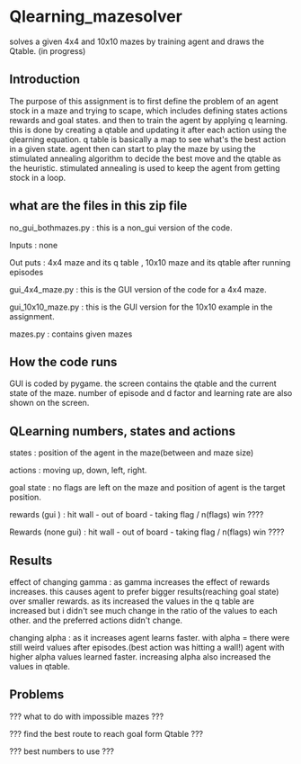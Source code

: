 # Qlearning_mazesolver
solves a given 4x4 and 10x10 mazes by training agent and draws the Qtable. (in progress)
## Introduction
The purpose of this assignment is to first define the problem of an agent stock in a maze and 
trying to scape, which includes defining states actions rewards and goal states. 
and then to train the agent by applying q learning. this is done by creating a qtable and 
updating it after each action using the qlearning equation.
q table is basically a map to see what's the best action in a given state.
agent then can start to play the maze by using the stimulated annealing algorithm to decide 
the best move and the qtable as the heuristic. stimulated annealing is used to keep the 
agent from getting stock in a loop.

## what are the files in this zip file 
no_gui_bothmazes.py : this is a non_gui version of the code.

Inputs : none

Out puts : 4x4 maze and its q table , 10x10 maze and its qtable after running episodes

gui_4x4_maze.py : this is the GUI version of the code for a 4x4 maze.

gui_10x10_maze.py : this is the GUI version for the 10x10 example in the assignment.

mazes.py : contains given mazes

## How the code runs 
GUI is coded by pygame. the screen contains the qtable and the current state of the maze. 
number of episode and d factor and learning rate are also shown on the screen.

## QLearning numbers, states and actions 
states : position of the agent in the maze(between and maze size) 

actions : moving up, down, left, right.

goal state : no flags are left on the maze and position of agent is the target position. 

rewards (gui ) : hit wall - out of board - taking flag / n(flags) win ????

Rewards (none gui) : hit wall - out of board - taking flag / n(flags) win ????

## Results 
effect of changing gamma : as gamma increases the effect of rewards increases. this causes 
agent to prefer bigger results(reaching goal state) over smaller rewards. as its increased the 
values in the q table are increased but i didn't see much change in the ratio of the values to 
each other. and the preferred actions didn't change.

changing alpha : as it increases agent learns faster. with alpha = there were still weird 
values after episodes.(best action was hitting a wall!) agent with higher alpha values 
learned faster. increasing alpha also increased the values in qtable. 

## Problems 
??? what to do with impossible mazes ???

??? find the best route to reach goal form Qtable ???

??? best numbers to use ???
